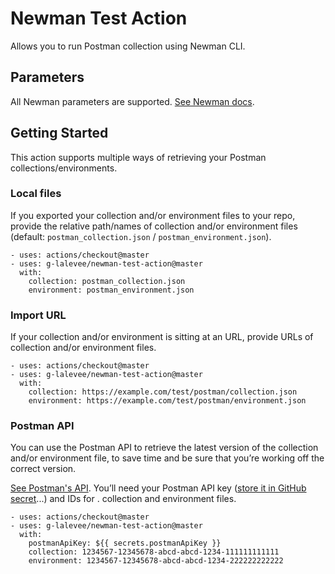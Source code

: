 # Newman Test Action

Allows you to run Postman collection using Newman CLI.

## Parameters

All Newman parameters are supported. [See Newman docs](https://github.com/postmanlabs/newman#api-reference).

## Getting Started

This action supports multiple ways of retrieving your Postman collections/environments.

### Local files
If you exported your collection and/or environment files to your repo, provide the relative path/names of collection and/or environment files (default: `postman_collection.json` / `postman_environment.json`).

```
- uses: actions/checkout@master
- uses: g-lalevee/newman-test-action@master
  with:
    collection: postman_collection.json
    environment: postman_environment.json
```          

### Import URL
If your collection and/or environment is sitting at an URL, provide URLs of collection and/or environment files.

```
- uses: actions/checkout@master
- uses: g-lalevee/newman-test-action@master
  with:
    collection: https://example.com/test/postman/collection.json
    environment: https://example.com/test/postman/environment.json
```

### Postman API
You can use the Postman API to retrieve the latest version of the collection and/or environment file, to save time and be sure that you’re working off the correct version. 

[See Postman's API](https://docs.api.getpostman.com/?version=latest).
You’ll need your Postman API key ([store it in GitHub secret](https://help.github.com/en/articles/virtual-environments-for-github-actions#creating-and-using-secrets-encrypted-variables)...) and IDs for . 
 collection and environment files.


```
- uses: actions/checkout@master
- uses: g-lalevee/newman-test-action@master
  with:
    postmanApiKey: ${{ secrets.postmanApiKey }}
    collection: 1234567-12345678-abcd-abcd-1234-111111111111
    environment: 1234567-12345678-abcd-abcd-1234-222222222222
```

